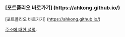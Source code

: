 ### [포트폴리오 바로가기] (https://ahkong.github.io/)


[포트폴리오 바로가기] (https://ahkong.github.io/)

	
[주소에 대한 설명](http://www.google.co.kr).
